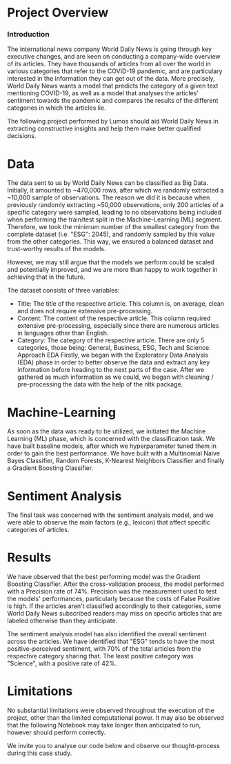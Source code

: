 # Project Overview

### Introduction
The international news company World Daily News is going through key executive changes, and are keen on conducting a company-wide overview of its articles. They have thousands of articles from all over the world in various categories that refer to the COVID-19 pandemic, and are particulary interested in the information they can get out of the data. More precisely, World Daily News wants a model that predicts the category of a given text mentioning COVID-19, as well as a model that analyses the articles’ sentiment towards the pandemic and compares the results of the different categories in which the articles lie.

The following project performed by Lumos should aid World Daily News in extracting constructive insights and help them make better qualified decisions.

# Data
The data sent to us by World Daily News can be classified as Big Data. Initially, it amounted to ~470,000 rows, after which we randomly extracted a ~10,000 sample of observations. The reason we did it is because when previously randomly extracting ~50,000 observations, only 200 articles of a specific category were sampled, leading to no observations being included when performing the train/test split in the Machine-Learning (ML) segment. Therefore, we took the minimum number of the smallest category from the complete dataset (i.e. "ESG": 2045), and randomly sampled by this value from the other categories. This way, we ensured a balanced dataset and trust-worthy results of the models.

However, we may still argue that the models we perform could be scaled and potentially improved, and we are more than happy to work together in achieving that in the future.

The dataset consists of three variables:

* Title: The title of the respective article. This column is, on average, clean and does not require extensive pre-processing.
* Content: The content of the respective article. This column required extensive pre-processing, especially since there are numerous articles in languages other than English.
* Category: The category of the respective article. There are only 5 categories, those being: General, Business, ESG, Tech and Science.
Approach
EDA
Firstly, we began with the Exploratory Data Analysis (EDA) phase in order to better observe the data and extract any key information before heading to the next parts of the case. After we gathered as much information as we could, we began with cleaning / pre-processing the data with the help of the nltk package.

# Machine-Learning
As soon as the data was ready to be utilized, we initiated the Machine Learning (ML) phase, which is concerned with the classification task. We have built baseline models, after which we hyperparameter tuned them in order to gain the best performance. We have built with a Multinomial Naive Bayes Classifier, Random Forests, K-Nearest Neighbors Classifier and finally a Gradient Boosting Classifier.

# Sentiment Analysis
The final task was concerned with the sentiment analysis model, and we were able to observe the main factors (e.g., lexicon) that affect specific categories of articles.

# Results
We have observed that the best performing model was the Gradient Boosting Classifier. After the cross-validation process, the model performed with a Precision rate of 74%. Precision was the measurement used to test the models' performances, particularly because the costs of False Positive is high. If the articles aren't classified accordingly to their categories, some World Daily News subscribed readers may miss on specific articles that are labeled otherwise than they anticipate.

The sentiment analysis model has also identified the overall sentiment across the articles. We have identified that "ESG" tends to have the most positive-perceived sentiment, with 70% of the total articles from the respective category sharing that. The least positive category was "Science", with a positive rate of 42%.

# Limitations
No substantial limitations were observed throughout the execution of the project, other than the limited computational power. It may also be observed that the following Notebook may take longer than anticipated to run, however should perform correctly.

We invite you to analyse our code below and observe our thought-process during this case study.
